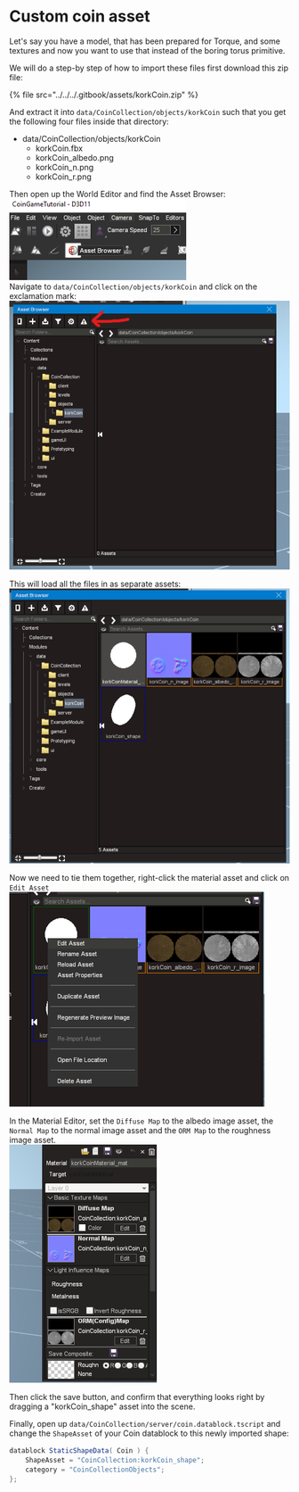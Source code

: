 # Custom coin asset

Let's say you have a model, that has been prepared for Torque, and some textures and now you want to use that instead of the boring torus primitive.

We will do a step-by step of how to import these files first download this zip file:

{% file src="../../../.gitbook/assets/korkCoin.zip" %}

And extract it into `data/CoinCollection/objects/korkCoin` such that you get the following four files inside that directory:

* data/CoinCollection/objects/korkCoin
  * korkCoin.fbx
  * korkCoin\_albedo.png
  * korkCoin\_n.png
  * korkCoin\_r.png

Then open up the World Editor and find the Asset Browser:\
![](<../../../.gitbook/assets/image (1) (1) (1).png>)\
Navigate to `data/CoinCollection/objects/korkCoin` and click on the exclamation mark:\
![](<../../../.gitbook/assets/image (5).png>)

This will load all the files in as separate assets:\
![](<../../../.gitbook/assets/image (12).png>)

Now we need to tie them together, right-click the material asset and click on `Edit Asset`\
![](<../../../.gitbook/assets/image (1).png>)

In the Material Editor, set the `Diffuse Map` to the albedo image asset, the `Normal Map` to the normal image asset and the `ORM Map` to the roughness image asset.\
![](<../../../.gitbook/assets/image (6) (2).png>)

Then click the save button, and confirm that everything looks right by dragging a "korkCoin\_shape" asset into the scene.

Finally, open up `data/CoinCollection/server/coin.datablock.tscript` and change the `ShapeAsset` of your Coin datablock to this newly imported shape:

```csharp
datablock StaticShapeData( Coin ) {
    ShapeAsset = "CoinCollection:korkCoin_shape";
    category = "CoinCollectionObjects";
};
```
